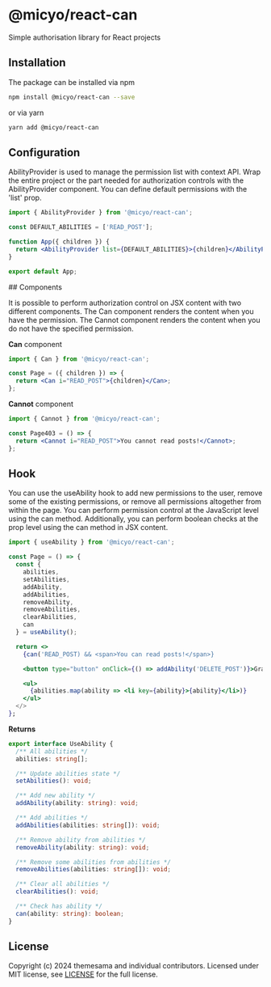 # @micyo/react-can

Simple authorisation library for React projects

## Installation

The package can be installed via npm

```bash
npm install @micyo/react-can --save
```

or via yarn

```bash
yarn add @micyo/react-can
```

## Configuration

AbilityProvider is used to manage the permission list with context API. Wrap the entire project or the part needed for authorization controls with the AbilityProvider component. You can define default permissions with the 'list' prop.

```jsx
import { AbilityProvider } from '@micyo/react-can';

const DEFAULT_ABILITIES = ['READ_POST'];

function App({ children }) {
  return <AbilityProvider list={DEFAULT_ABILITIES}>{children}</AbilityProvider>;
}

export default App;
```

## Components

It is possible to perform authorization control on JSX content with two different components. The Can component renders the content when you have the permission. The Cannot component renders the content when you do not have the specified permission.

**Can** component

```jsx
import { Can } from '@micyo/react-can';

const Page = ({ children }) => {
  return <Can i="READ_POST">{children}</Can>;
};
```

**Cannot** component

```jsx
import { Cannot } from '@micyo/react-can';

const Page403 = () => {
  return <Cannot i="READ_POST">You cannot read posts!</Cannot>;
};
```

## Hook

You can use the useAbility hook to add new permissions to the user, remove some of the existing permissions, or remove all permissions altogether from within the page. You can perform permission control at the JavaScript level using the can method. Additionally, you can perform boolean checks at the prop level using the can method in JSX content.

```jsx
import { useAbility } from '@micyo/react-can';

const Page = () => {
  const {
    abilities,
    setAbilities,
    addAbility,
    addAbilities,
    removeAbility,
    removeAbilities,
    clearAbilities,
    can
  } = useAbility();

  return <>
    {can('READ_POST) && <span>You can read posts!</span>}

    <button type="button" onClick={() => addAbility('DELETE_POST')}>Grant Delete Post</button>

    <ul>
      {abilities.map(ability => <li key={ability}>{ability}</li>)}
    </ul>
  </>
};
```

**Returns**

```ts
export interface UseAbility {
  /** All abilities */
  abilities: string[];

  /** Update abilities state */
  setAbilities(): void;

  /** Add new ability */
  addAbility(ability: string): void;

  /** Add abilities */
  addAbilities(abilities: string[]): void;

  /** Remove ability from abilities */
  removeAbility(ability: string): void;

  /** Remove some abilities from abilities */
  removeAbilities(abilities: string[]): void;

  /** Clear all abilities */
  clearAbilities(): void;

  /** Check has ability */
  can(ability: string): boolean;
}
```

## License

Copyright (c) 2024 themesama and individual contributors. Licensed under MIT license, see [LICENSE](../../LICENSE) for the full license.
